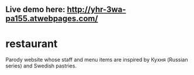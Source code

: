 ## Live demo here: http://yhr-3wa-pa155.atwebpages.com/

# restaurant
Parody website whose staff and menu items are inspired by Кухня (Russian series) and Swedish pastries.
